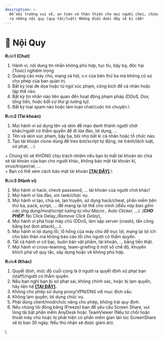 ```yaml
---
description: >-
  Để môi trường vui vẻ, an toàn và thân thiện cho mọi người chơi, chúng tôi tạo
  ra những nội quy (quy tắc/luật) Những điều dưới đây sẽ bị cấm!
---
```


# 📜 Nội Quy

**R**ule**1 (Chat)**

1. Hành vi, nội dung tin nhắn không phù hợp, tục tĩu, bậy bạ, độc hại _(Toxic)_ nghiêm trọng
2. Quảng cáo máy chủ, mạng xã hội, v.v của bên thứ ba mà không có sự cho phép của ban quản trị.
3. Bất kỳ loại đe dọa hoặc từ ngữ xúc phạm, công kích để cá nhân hoặc tập thể nào.
4. Bất kỳ tin nhắn nào liên quan đến hoạt động phạm pháp _(DDoS, Dox, tống tiền, hoặc bất cứ thứ gì tương tự)_.
5. Bất kỳ loại spam nào hoặc làm loạn chat/cuộc trò chuyện.\


**R**ule**2 (Tài khoản)**

1. Mọi hành vi sử dụng tên và skin để mạo danh thành người chơi khác/người có thẩm quyền để đi lừa đảo, lợi dụng, ...
2. Tên và skin xúc phạm, bậy bạ, bôi nhọ bất kì cá nhân hoặc tổ chức nào.
3. Tạo tài khoản clone dùng để treo bot/script tự động, né tránh/lách luật, xử phạt, ...\


\+ Chúng tôi sẽ KHÔNG chịu trách nhiệm nếu bạn bị mất tài khoản do chia sẻ tài khoản của bạn cho người khác, không bảo mật tài khoản kĩ, virus/trojan/rat, ...\
\+ Bạn có thể xem cách bảo mật tài khoản [**\[TẠI ĐÂY\]**](bao-mat.md)**.**\


**R**ule**3 (Hành vi)**

1. Mọi hành vi hack, check password, ... tài khoản của người chơi khác!
2. Mọi hành vi lừa đảo, xin rank/chức vụ.
3. Mọi hành vi tạo, chia sẻ, lan truyền, sử dụng hack/cheat, phần mềm bên thứ ba, pack, script, ... để mang lại lợi thế cho mình _(điều này bao gồm các ứng dụng/mod/script tương tự như Macro , Auto Clicker, ...). (**CHO PHÉP**:_ No Click Delay_/_Remove Click Delay_)_
4. Mọi hành vi phá hoại máy chủ (DDoS, làm sập server (crash), tấn công bằng bot (bot attack),...).
5. Mọi hành vi lợi dụng lỗi, lỗ hổng của máy chủ để trục lợi, mang lại lợi ích cho bản thân mà không báo cáo lỗi cho người có thẩm quyền.
6. Tất cả hành vi cờ bạc, buôn bán vật phẩm, tài khoản, … bằng tiền thật.
7. Mọi hành vi cross-teaming, team-griefing ở một số chế độ, khuyến khích phá vỡ quy tắc, xây dựng hoặc vẽ không phù hợp.



**R**ule**4 (Khác)**&#x20;

1. Quyết định, mức độ cuối cùng là ở người ra quyết định xử phạt bạn (staff)/người có thẩm quyền.
2. Nếu bạn nghĩ bạn bị xử phạt sai, không chính xác, hoặc bị lạm quyền, hãy liên hệ [**\[TẠI ĐÂY\]**](https://discord.asakamc.xyz/)**.**
3. Không cho phép sử dụng proxy/VPN/DNS với mục đích xấu.
4. Không lạm quyền, lợi dụng chức vụ.
5. Phải dùng client/mod/chức năng cho phép, không trái quy định.
6. Nếu chúng tôi đóng băng (Freeze) bạn để yêu cầu Screen Share, vui lòng tải bật phần mềm AnyDesk hoặc TeamViewer (Nếu từ chối hoặc thoát máy chủ hoặc bị phát hiện có phần mềm gian lận lúc ScreenShare sẽ bị ban 30 ngày. Nếu thú nhận sẽ được giảm án).

\
